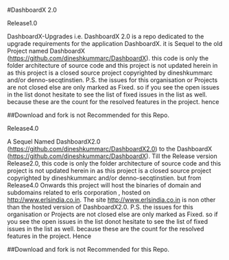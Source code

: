 #DashboardX 2.0

Release1.0

DashboardX-Upgrades i.e. DashboardX 2.0 is a repo dedicated to the upgrade requirements for the application DashboardX. it is Sequel to the old Project named DashboardX (https://github.com/dineshkummarc/DashboardX).   this code is only the folder architecture of source code and this project is not updated herein in as this project is a closed source project copyrighted by dineshkummarc and/or denno-secqtinstien. P.S. the issues for this organisation or Projects are not closed else are only marked as Fixed. so if you see the open issues in the list donot hesitate to see the list of fixed issues in the list as well. because these are the count for the resolved features in the project. hence 

##Download and fork is not Recommended for this Repo.

Release4.0

A Sequel Named DashboardX2.0 (https://github.com/dineshkummarc/DashboardX2.0) to the DashboardX (https://github.com/dineshkummarc/DashboardX). Till the Release version Release2.0, this code is only the folder architecture of source code and this project is not updated herein in as this project is a closed source project copyrighted by dineshkummarc and/or denno-secqtinstien. but from Release4.0 Onwards this project will host the binaries of domain and subdomains related to erls corporation , hosted on http://www.erlsindia.co.in. The site http://www.erlsindia.co.in is non other than the hosted version of DashboardX2.0. P.S. the issues for this organisation or Projects are not closed else are only marked as Fixed. so if you see the open issues in the list donot hesitate to see the list of fixed issues in the list as well. because these are the count for the resolved features in the project. Hence 

##Download and fork is not Recommended for this Repo.
